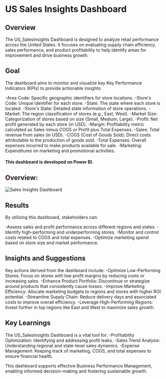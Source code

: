 # US Sales Insights Dashboard
## Overview
The US_SalesInsights Dashboard is designed to analyze retail performance across the United States. It focuses on evaluating supply chain efficiency, sales performance, and product profitability to help identify areas for improvement and drive business growth.

## Goal
The dashboard aims to monitor and visualize key Key Performance Indicators (KPIs) to provide actionable insights:

-Area Code: Specific geographic identifiers for store locations.
-Store's Code: Unique identifier for each store.
-State: The state where each store is located.
-Store's State: Detailed state information of store operations.
-Market: The region classification of stores (e.g., East, West).
-Market Size: Categorization of stores based on size (Small, Medium, Large).
-Profit: Net profit generated by each store (in USD).
-Margin: Profitability metric calculated as Sales minus COGS or Profit plus Total Expenses.
-Sales: Total revenue from sales (in USD).
-COGS (Cost of Goods Sold): Direct costs attributable to the production of goods sold.
-Total Expenses: Overall expenses incurred to make products available for sale.
-Marketing: Expenditures on marketing and promotional activities.
#### This dashboard is developed on Power BI.
## Overview:

![Sales Insights Dashboard](Dashboard.png)
## Results
By utilizing this dashboard, stakeholders can:

-Assess sales and profit performance across different regions and states.
-Identify high-performing and underperforming stores.
-Monitor and control costs related to COGS and total expenses.
-Optimize marketing spend based on store size and market performance.

## Insights and Suggestions
Key actions derived from the dashboard include:
-Optimize Low-Performing Stores:
Focus on stores with low profit margins by reducing costs or increasing sales.
-Enhance Product Portfolio:
Discontinue or strategize around products that consistently cause losses.
-Improve Marketing Efficiency:
Allocate marketing budgets to regions and stores with higher ROI potential.
-Streamline Supply Chain:
Reduce delivery days and associated costs to improve overall efficiency.
-Leverage High-Performing Regions:
Invest further in top regions like East and West to maximize sales growth.

## Key Learnings
The US_SalesInsights Dashboard is a vital tool for:
-Profitability Optimization: Identifying and addressing profit leaks.
-Sales Trend Analysis: Understanding regional and state-level sales dynamics.
-Expense Management: Keeping track of marketing, COGS, and total expenses to ensure financial health.

This dashboard supports effective Business Performance Management, enabling informed decision-making and fostering sustainable growth.
